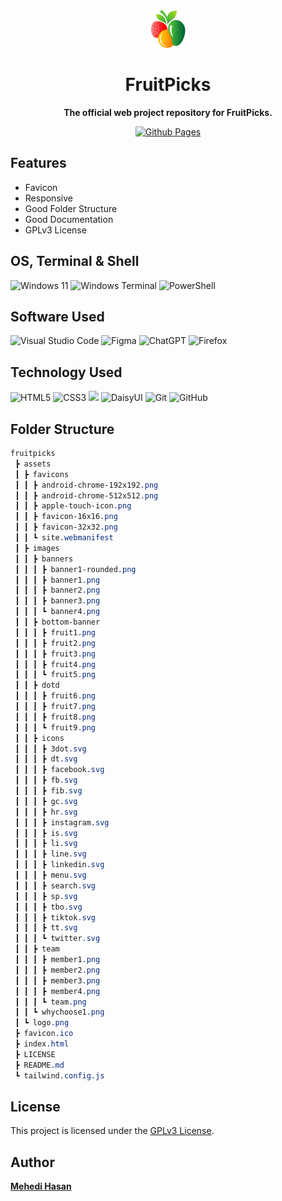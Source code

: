 <div align="center"><a href="https://github.com/devbytemehedi/fruitpicks.git"><img src="./assets/logo.png"></a></div>
<div align="center">
 <h1><strong>FruitPicks</strong></h1>
 <p><strong>The official web project repository for FruitPicks.</strong></p>
</div>
<div align="center"><a href="https://devbytemehedi.github.io/fruitpicks"> <img src="https://img.shields.io/badge/github%20pages-121013?style=for-the-badge&logo=github&logoColor=white" alt="Github Pages"></a> </div>

## Features

- Favicon
- Responsive
- Good Folder Structure
- Good Documentation
- GPLv3 License

## OS, Terminal & Shell

![Windows 11](https://img.shields.io/badge/Windows%2011-%230079d5.svg?style=for-the-badge&logo=Windows%2011&logoColor=white) ![Windows Terminal](https://img.shields.io/badge/Windows%20Terminal-%234D4D4D.svg?style=for-the-badge&logo=windows-terminal&logoColor=white) ![PowerShell](https://img.shields.io/badge/PowerShell-%235391FE.svg?style=for-the-badge&logo=powershell&logoColor=white)

## Software Used

![Visual Studio Code](https://img.shields.io/badge/Visual%20Studio%20Code-0078d7.svg?style=for-the-badge&logo=visual-studio-code&logoColor=white) ![Figma](https://img.shields.io/badge/figma-%23F24E1E.svg?style=for-the-badge&logo=figma&logoColor=white) ![ChatGPT](https://img.shields.io/badge/chatGPT-74aa9c?style=for-the-badge&logo=openai&logoColor=white) ![Firefox](https://img.shields.io/badge/Firefox-FF7139?style=for-the-badge&logo=Firefox-Browser&logoColor=white)

## Technology Used

![HTML5](https://img.shields.io/badge/html5-%23E34F26.svg?style=for-the-badge&logo=html5&logoColor=white) ![CSS3](https://img.shields.io/badge/css3-%231572B6.svg?style=for-the-badge&logo=css3&logoColor=white) ![](https://img.shields.io/badge/Tailwind_CSS-38B2AC?style=for-the-badge&logo=tailwind-css&logoColor=white) ![DaisyUI](https://img.shields.io/badge/daisyui-5A0EF8?style=for-the-badge&logo=daisyui&logoColor=white) ![Git](https://img.shields.io/badge/git-%23F05033.svg?style=for-the-badge&logo=git&logoColor=white) ![GitHub](https://img.shields.io/badge/github-%23121011.svg?style=for-the-badge&logo=github&logoColor=white)

## Folder Structure

```scss
fruitpicks
 ┣ assets
 ┃ ┣ favicons
 ┃ ┃ ┣ android-chrome-192x192.png
 ┃ ┃ ┣ android-chrome-512x512.png
 ┃ ┃ ┣ apple-touch-icon.png
 ┃ ┃ ┣ favicon-16x16.png
 ┃ ┃ ┣ favicon-32x32.png
 ┃ ┃ ┗ site.webmanifest
 ┃ ┣ images
 ┃ ┃ ┣ banners
 ┃ ┃ ┃ ┣ banner1-rounded.png
 ┃ ┃ ┃ ┣ banner1.png
 ┃ ┃ ┃ ┣ banner2.png
 ┃ ┃ ┃ ┣ banner3.png
 ┃ ┃ ┃ ┗ banner4.png
 ┃ ┃ ┣ bottom-banner
 ┃ ┃ ┃ ┣ fruit1.png
 ┃ ┃ ┃ ┣ fruit2.png
 ┃ ┃ ┃ ┣ fruit3.png
 ┃ ┃ ┃ ┣ fruit4.png
 ┃ ┃ ┃ ┗ fruit5.png
 ┃ ┃ ┣ dotd
 ┃ ┃ ┃ ┣ fruit6.png
 ┃ ┃ ┃ ┣ fruit7.png
 ┃ ┃ ┃ ┣ fruit8.png
 ┃ ┃ ┃ ┗ fruit9.png
 ┃ ┃ ┣ icons
 ┃ ┃ ┃ ┣ 3dot.svg
 ┃ ┃ ┃ ┣ dt.svg
 ┃ ┃ ┃ ┣ facebook.svg
 ┃ ┃ ┃ ┣ fb.svg
 ┃ ┃ ┃ ┣ fib.svg
 ┃ ┃ ┃ ┣ gc.svg
 ┃ ┃ ┃ ┣ hr.svg
 ┃ ┃ ┃ ┣ instagram.svg
 ┃ ┃ ┃ ┣ is.svg
 ┃ ┃ ┃ ┣ li.svg
 ┃ ┃ ┃ ┣ line.svg
 ┃ ┃ ┃ ┣ linkedin.svg
 ┃ ┃ ┃ ┣ menu.svg
 ┃ ┃ ┃ ┣ search.svg
 ┃ ┃ ┃ ┣ sp.svg
 ┃ ┃ ┃ ┣ tbo.svg
 ┃ ┃ ┃ ┣ tiktok.svg
 ┃ ┃ ┃ ┣ tt.svg
 ┃ ┃ ┃ ┗ twitter.svg
 ┃ ┃ ┣ team
 ┃ ┃ ┃ ┣ member1.png
 ┃ ┃ ┃ ┣ member2.png
 ┃ ┃ ┃ ┣ member3.png
 ┃ ┃ ┃ ┣ member4.png
 ┃ ┃ ┃ ┗ team.png
 ┃ ┃ ┗ whychoose1.png
 ┃ ┗ logo.png
 ┣ favicon.ico
 ┣ index.html
 ┣ LICENSE
 ┣ README.md
 ┗ tailwind.config.js

```

## License

This project is licensed under the [GPLv3 License](./LICENSE).

## Author

**[Mehedi Hasan](https://github.com/devbytemehedi)**
